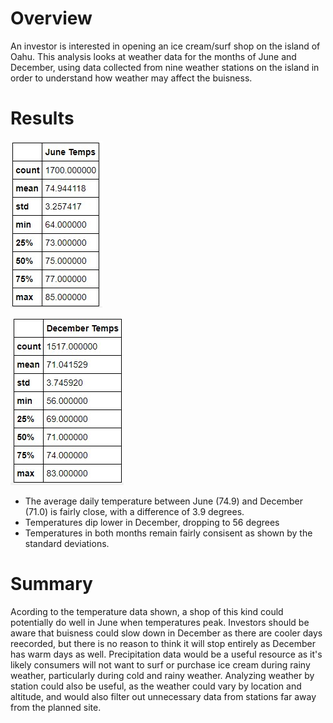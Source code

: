 # Overview
An investor is interested in opening an ice cream/surf shop on the island of Oahu. This analysis looks at weather data for the months of June and December, using data collected from nine weather stations on the island in order to understand how weather may affect the buisness. 

# Results
![june temps](juneTemps.png.jpg)

![dec temps](decTemps.png.jpg)

- The average daily temperature between June (74.9) and December (71.0) is fairly close, with a difference of 3.9 degrees. 
- Temperatures dip lower in December, dropping to 56 degrees
- Temperatures in both months remain fairly consisent as shown by the standard deviations. 

# Summary 
Acording to the temperature data shown, a shop of this kind could potentially do well in June when temperatures peak. Investors should be aware that buisness could slow down in December as there are cooler days reecorded, but there is no reason to think it will stop entirely as December has warm days as well. Precipitation data would be a useful resource as it's likely consumers will not want to surf or purchase ice cream during rainy weather, particularly during cold and rainy weather. Analyzing weather by station could also be useful, as the weather could vary by location and altitude, and would also filter out unnecessary data from stations far away from the planned site.
